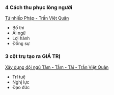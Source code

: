 ### 4 Cách thu phục lòng người
[Tứ nhiếp Pháp - Trần Việt Quân](https://www.youtube.com/watch?v=foK78W8XMHA&ab_channel=Tr%E1%BA%A7nVi%E1%BB%87tQu%C3%A2n)
- Bố thí
- Ái ngữ
- Lợi hành
- Đồng sự


### 3 cột trụ tạo ra GIÁ TRỊ
[Xây dựng đội ngũ Tâm - Tầm - Tài - Trần Việt Quân](https://www.youtube.com/watch?v=WrshOrR27Mc&ab_channel=DeveerichAcademy)
- Trí tuệ
- Nghị lực
- Đạo đức

